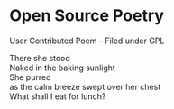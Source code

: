 Open Source Poetry
==================
User Contributed Poem - Filed under GPL

There she stood  
Naked in the baking sunlight  
She purred  
as the calm breeze swept over her chest  
What shall I eat for lunch?